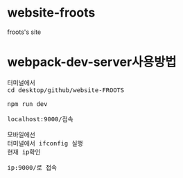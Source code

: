 # website-froots

froots's site

# webpack-dev-server사용방법

<pre>
터미널에서
cd desktop/github/website-FROOTS

npm run dev

localhost:9000/접속

모바일에선
터미널에서 ifconfig 실행
현재 ip확인

ip:9000/로 접속
</pre>
